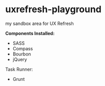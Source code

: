 uxrefresh-playground
====================

my sandbox area for UX Refresh

<strong>Components Installed:</strong>
- SASS
- Compass
- Bourbon
- jQuery

Task Runner:
- Grunt
